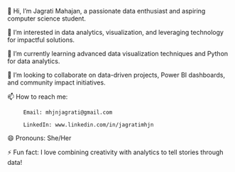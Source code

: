 👋 Hi, I’m Jagrati Mahajan, a passionate data enthusiast and aspiring computer science student.

👀 I’m interested in data analytics, visualization, and leveraging technology for impactful solutions.

🌱 I’m currently learning advanced data visualization techniques and Python for data analytics.

💞️ I’m looking to collaborate on data-driven projects, Power BI dashboards, and community impact initiatives.

📫 How to reach me:

         Email: mhjnjagrati@gmail.com
         
         LinkedIn: www.linkedin.com/in/jagratimhjn
         
😄 Pronouns: She/Her

⚡ Fun fact: I love combining creativity with analytics to tell stories through data!
